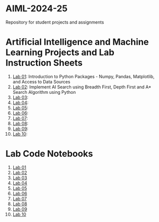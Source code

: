 # AIML-2024-25
Repository for student projects and assignments
# Artificial Intelligence and Machine Learning Projects and Lab Instruction Sheets
1. [Lab 01](https://github.com/kirankumareranki/AIML-2023/blob/main/AIML_A1.pdf): Introduction to Python Packages - Numpy, Pandas, Matplotlib, and Access to Data Sources
1. [Lab 02](https://github.com/kirankumareranki/AIML-2023/blob/main/AIML_A2.pdf): Implement AI Search using Breadth First, Depth First and A* Search Algorithm using Python
1. [Lab 03](https://github.com/kirankumareranki/AIML-2023/blob/main/AIML_A1.pdf):
1. [Lab 04](https://github.com/kirankumareranki/AIML-2023/blob/main/AIML_A1.pdf):
1. [Lab 05](https://github.com/kirankumareranki/AIML-2023/blob/main/AIML_A1.pdf):
1. [Lab 06](https://github.com/kirankumareranki/AIML-2023/blob/main/AIML_A1.pdf):
1. [Lab 07](https://github.com/kirankumareranki/AIML-2023/blob/main/AIML_A1.pdf):
1. [Lab 08](https://github.com/kirankumareranki/AIML-2023/blob/main/AIML_A1.pdf):
2. [Lab 09](https://github.com/kirankumareranki/AIML-2023/blob/main/AIML_A1.pdf):
3. [Lab 10](https://github.com/kirankumareranki/AIML-2023/blob/main/AIML_A1.pdf):


# Lab Code Notebooks
1. [Lab 01](https://github.com/kirankumareranki/AIML-2023/blob/main/Lab01-AIML.ipynb)
2. [Lab 02](https://github.com/kirankumareranki/AIML-2023/blob/main/Lab02-AIML.ipynb)
3. [Lab 03](https://github.com/kirankumareranki/AIML-2023/blob/main/Lab03-AIML.ipynb)
4. [Lab 04](https://github.com/kirankumareranki/AIML-2023/blob/main/Lab04-AIML.ipynb)
5. [Lab 05](https://github.com/kirankumareranki/AIML-2023/blob/main/Lab05-AIML.ipynb)
6. [Lab 06](https://github.com/kirankumareranki/AIML-2023/blob/main/Lab06-AIML.ipynb)
7. [Lab 07](https://github.com/kirankumareranki/AIML-2023/blob/main/Lab07-AIML.ipynb)
8. [Lab 08](https://github.com/kirankumareranki/AIML-2023/blob/main/Lab08-AIML.ipynb)
9. [Lab 09](https://github.com/kirankumareranki/AIML-2023/blob/main/Lab09-AIML.ipynb)
10. [Lab 10](https://github.com/kirankumareranki/AIML-2023/blob/main/Lab10-AIML.ipynb)
    

